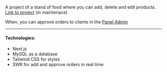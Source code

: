 A project of a stand of food where you can add, delete and edit products. [Link to project](https://stand-food.netlify.app/) (in maintenace)

When, you can approve orders to clients in the [Panel Admin](https://stand-food.netlify.app/admin)
___
#### Technologies:
+ Next.js
+ MySQL as a database
+ Tailwind CSS for styles
+ SWR for add and approve orders in real time

